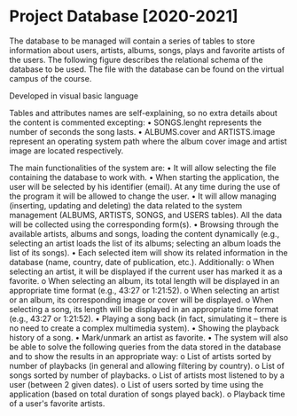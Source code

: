 # Project Database [2020-2021]


The database to be managed will contain a series of tables to store information about users, artists, albums, songs, plays and favorite artists of the users.
The following figure describes the relational schema of the database to be used.
The file with the database can be found on the virtual campus of the course.

Developed in visual basic language

Tables and attributes names are self-explaining, so no extra details about the
content is commented excepting:
• SONGS.lenght represents the number of seconds the song lasts.
• ALBUMS.cover and ARTISTS.image represent an operating system path where the album cover image and artist image are located respectively.


The main functionalities of the system are:
• It will allow selecting the file containing the database to work with.
• When starting the application, the user will be selected by his identifier (email). At any time during the use of the program it will be allowed to change the user.
• It will allow managing (inserting, updating and deleting) the data related to the system management (ALBUMS, ARTISTS, SONGS, and USERS tables). All the data will be collected using the corresponding form(s).
• Browsing through the available artists, albums and songs, loading the content dynamically (e.g., selecting an artist loads the list of its albums; selecting an album loads the list of its songs).
• Each selected item will show its related information in the database (name, country, date of publication, etc.). Additionally:
  o When selecting an artist, it will be displayed if the current user has marked it as a favorite.
  o When selecting an album, its total length will be displayed in an appropriate time format (e.g., 43:27 or 1:21:52).
  o When selecting an artist or an album, its corresponding image or cover will be displayed.
  o When selecting a song, its length will be displayed in an appropriate time format (e.g., 43:27 or 1:21:52).
• Playing a song back (in fact, simulating it – there is no need to create a complex multimedia system).
• Showing the playback history of a song.
• Mark/unmark an artist as favorite.
• The system will also be able to solve the following queries from the data stored in the database and to show the results in an appropriate way:
  o List of artists sorted by number of playbacks (in general and allowing filtering by country).
  o List of songs sorted by number of playbacks.
  o List of artists most listened to by a user (between 2 given dates).
  o List of users sorted by time using the application (based on total duration of songs played back).
  o Playback time of a user's favorite artists.
